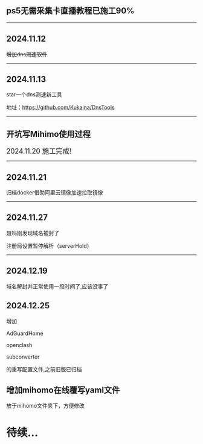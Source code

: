 ## ps5无需采集卡直播教程已施工90%

---

## 2024.11.12

~~增加dns测速软件~~

---

## 2024.11.13

star一个dns测速新工具

地址：https://github.com/Kukaina/DnsTools

---

## 开坑写Mihimo使用过程
<font size=4>2024.11.20 施工完成!</font>

---

## 2024.11.21
归档docker借助阿里云镜像加速拉取镜像

---

## 2024.11.27
聂吗刚发现域名被封了

注册局设置暂停解析（serverHold）

---

## 2024.12.19
域名解封并正常使用一段时间了,应该没事了

## 2024.12.25
增加

AdGuardHome

openclash

subconverter

的重写配置文件,之前旧版已归档

## 增加mihomo在线覆写yaml文件
放于mihomo文件夹下，方便修改

# 待续...
